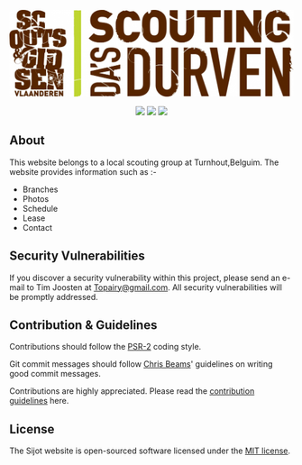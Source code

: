 ![alt tag](https://github.com/Tjoosten/SVG-scss/blob/master/repo-assets/logo.jpg)

<p align="center">
    <a href="https://travis-ci.org/Tjoosten/website"><img src="https://travis-ci.org/Tjoosten/website.svg?branch=develop"></a>
    <a href="https://github.com/Scouts-Sint-Joris/SIJOT-2.x/releases"><img src="https://img.shields.io/github/tag/Scouts-Sint-Joris/SIJOT-2.x.svg?style=flat&label=release"></a>
    <a href="https://github.com/Scouts-Sint-Joris/SIJOT-2.x/blob/develop/LICENSE"><img src="https://img.shields.io/badge/license-MIT-brightgreen.svg?style=flat"></a>
</p>

## About
This website belongs to a local scouting group at Turnhout,Belguim. The website provides information such as :-
* Branches
* Photos
* Schedule
* Lease
* Contact

## Security Vulnerabilities

If you discover a security vulnerability within this project, 
please send an e-mail to Tim Joosten at Topairy@gmail.com. All security vulnerabilities will be promptly addressed.

## Contribution & Guidelines

Contributions should follow the [PSR-2](https://github.com/php-fig/fig-standards/blob/master/accepted/PSR-2-coding-style-guide.md) coding style.

Git commit messages should follow [Chris Beams](http://chris.beams.io/posts/git-commit/)' guidelines on writing good commit messages.

Contributions are highly appreciated. Please read the [contribution guidelines](contributing.md) here.

## License

The Sijot website is open-sourced software licensed under the [MIT license](http://opensource.org/licenses/MIT).
